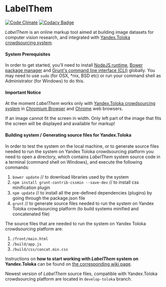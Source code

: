 # LabelThem

[![Code Climate](https://codeclimate.com/github/innosoft-pro/label-them/badges/gpa.svg)](https://codeclimate.com/github/innosoft-pro/label-them)
[![Codacy Badge](https://api.codacy.com/project/badge/Grade/735a6f0a94844ce686d680a0d4474789)](https://www.codacy.com/app/LabelThem/label-them?utm_source=github.com&amp;utm_medium=referral&amp;utm_content=innosoft-pro/label-them&amp;utm_campaign=Badge_Grade)

*LabelThem* is an online markup tool aimed at building image datasets for computer vision research, and integrated with 
[Yandex.Toloka crowdsourcing system](https://toloka.yandex.ru/).

#### System Prerequisites

In order to get started, you'll need to install [NodeJS runtime](https://nodejs.org/en/),
[Bower package manager](https://bower.io/#install-bower)
and [Grunt's command line interface (CLI)](https://gruntjs.com/getting-started) globally.
You may need to use `sudo` (for OSX, *nix, BSD etc) or run your command shell as Administrator (for Windows) to do this.

#### Important Notice
At the moment *LabelThem* works  only with [Yandex.Toloka crowdsourcing system](https://toloka.yandex.ru/) in 
[Chromium Browser](http://www.chromium.org/Home) and [Chrome](https://www.google.ru/chrome) web browsers.

If an image cannot fit the screen in width. Only left part of the image that fits the screen will be displayed 
and available for markup!

#### Building system / Generating source files for Yandex.Toloka

In order to test the system on the local machine, or to generate source files needed to run the system on 
Yandex Toloka crowdsourcing platform you need to open a directory, which contains *LabelThem* system source code 
in a terminal (command shell on Windows), and execute the following commands:
1) `bower update` // to download libraries used by the system
2) `npm install grunt-contrib-cssmin --save-dev` // to install css minification plugin
3) `npm update` // to install all the pre-defined dependencies (plugins) by going through the package.json file
4) `grunt` // to generate source files needed to run the system on Yandex Toloka crowdsourcing platform
(to build systems minified and concatenated file)

The source files that are needed to run the system on Yandex Toloka crowdsourcing platform are:
1) `/front/main.html`
2) `/build/app.js`
3) `/build/css/concat.min.css`

Instructions on **how to start working with *LabelThem* system on Yandex.Toloka** can be found on 
[the corresponding wiki page](https://github.com/innosoft-pro/label-them/wiki/Getting-started-YandexToloka).

Newest version of *LabelThem* source files, compatible with Yandex.Toloka crowdsourcing platform are located in 
`develop-toloka` branch.
